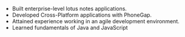 * Built enterprise-level lotus notes applications.
* Developed Cross-Platform applications with PhoneGap.
* Attained experience working in an agile development environment.
* Learned fundamentals of Java and JavaScript